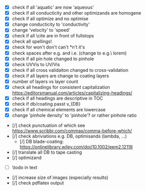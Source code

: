 - [x] check if all 'aquatic' are now 'aqueous'
- [x] check if all conducticity and other optimizands are homogene
- [x] check if all optimize and no optimise
- [x] change conducticity to 'conductivity'
- [x] change 'velocity' to 'speed'
- [x] check if all \cite are in front of fullstops
- [x] check all spellings!
- [x] check for won't don't can't \*n't it's 
- [x] check spaces after e.g. and i.e.  (change to e.g.\ lorem)
- [x] check if all pin hole changed to pinhole
- [x] check UVVis to UV/Vis
- [x] check if all cross validaiton changed to cross-validation
- [x] check if all layers are change to coating layers
- [x] number of layers vs layer count 
- [x] check all headings for consistent capitalization https://editorsmanual.com/articles/capitalizing-headings/
- [x] check if all headings are descriptive in TOC 
- [x] check if db/coating passt v_{DB}
- [x] check if all chemical elements are lowercase
- [x] change 'pinhole density' to 'pinhole'? or rather pinhole ratio
- [/] check punctuation of which see https://www.scribbr.com/commas/comma-before-which/
- [/] check abriviations e.g. DB, optimisands (lambda, ...)
    - [/] DB blade-coating: https://onlinelibrary.wiley.com/doi/10.1002/eem2.12118
- [/] translate all DB to tape casting 
- [/] optimizand 
- [ ] \todo in text
- [/] increase size of images (especially results)
- [/] check pdflatex output
